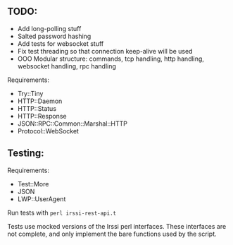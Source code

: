 TODO:
-----
 - Add long-polling stuff
 - Salted password hashing
 - Add tests for websocket stuff
 - Fix test threading so that connection keep-alive will be used
 - OOO Modular structure: commands, tcp handling, http handling, websocket handling, rpc handling


Requirements:
 * Try::Tiny
 * HTTP::Daemon
 * HTTP::Status
 * HTTP::Response
 * JSON::RPC::Common::Marshal::HTTP
 * Protocol::WebSocket




Testing:
--------

Requirements:
 * Test::More
 * JSON
 * LWP::UserAgent

Run tests with `perl irssi-rest-api.t`

Tests use mocked versions of the Irssi perl interfaces. These interfaces are not complete, and only implement the bare functions used by the script.


